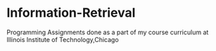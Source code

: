 # Information-Retrieval
Programming Assignments done as a part of my course curriculum at Illinois Institute of Technology,Chicago
